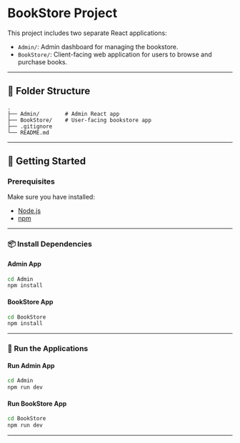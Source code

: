 
# BookStore Project

This project includes two separate React applications:

- `Admin/`: Admin dashboard for managing the bookstore.
- `BookStore/`: Client-facing web application for users to browse and purchase books.

---

## 📁 Folder Structure

```
.
├── Admin/        # Admin React app
├── BookStore/    # User-facing bookstore app
├── .gitignore
└── README.md
```

---

## 🚀 Getting Started

### Prerequisites

Make sure you have installed:

- [Node.js](https://nodejs.org/)
- [npm](https://www.npmjs.com/)

---

### 📦 Install Dependencies

#### Admin App

```bash
cd Admin
npm install
```

#### BookStore App

```bash
cd BookStore
npm install
```

---

### 🧪 Run the Applications

#### Run Admin App

```bash
cd Admin
npm run dev
```

#### Run BookStore App

```bash
cd BookStore
npm run dev
```

---
